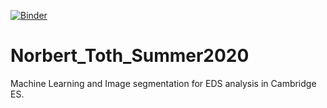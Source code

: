 [![Binder](https://mybinder.org/badge_logo.svg)](https://mybinder.org/v2/gh/tothnorbi98/Summer_2020/f4e6e59087c8e71057f6b9d9b3ddda6f35eec32d)
# Norbert_Toth_Summer2020
Machine Learning and Image segmentation for EDS analysis in Cambridge ES.



